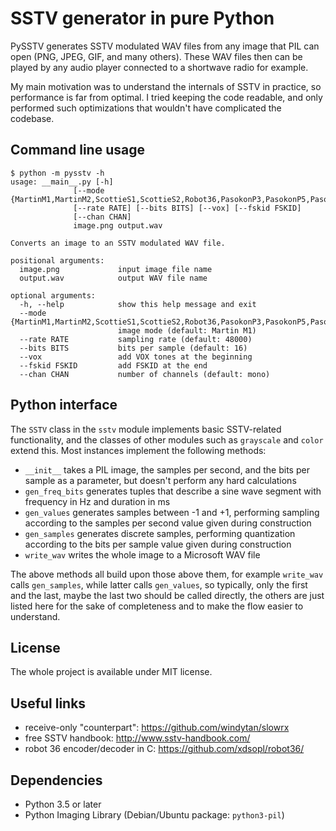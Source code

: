 SSTV generator in pure Python
=============================

PySSTV generates SSTV modulated WAV files from any image that PIL can open
(PNG, JPEG, GIF, and many others). These WAV files then can be played by any
audio player connected to a shortwave radio for example.

My main motivation was to understand the internals of SSTV in practice, so
performance is far from optimal. I tried keeping the code readable, and only
performed such optimizations that wouldn't have complicated the codebase.

Command line usage
------------------

    $ python -m pysstv -h
    usage: __main__.py [-h]
                  [--mode {MartinM1,MartinM2,ScottieS1,ScottieS2,Robot36,PasokonP3,PasokonP5,PasokonP7,PD90,PD120,PD160,PD180,PD240,PD290,Robot8BW,Robot24BW}]
                  [--rate RATE] [--bits BITS] [--vox] [--fskid FSKID]
                  [--chan CHAN]
                  image.png output.wav

    Converts an image to an SSTV modulated WAV file.

    positional arguments:
      image.png             input image file name
      output.wav            output WAV file name

    optional arguments:
      -h, --help            show this help message and exit
      --mode {MartinM1,MartinM2,ScottieS1,ScottieS2,Robot36,PasokonP3,PasokonP5,PasokonP7,PD90,PD120D160,PD180,PD240,Robot8BW,Robot24BW}
                            image mode (default: Martin M1)
      --rate RATE           sampling rate (default: 48000)
      --bits BITS           bits per sample (default: 16)
      --vox                 add VOX tones at the beginning
      --fskid FSKID         add FSKID at the end
      --chan CHAN           number of channels (default: mono)

Python interface
----------------

The `SSTV` class in the `sstv` module implements basic SSTV-related
functionality, and the classes of other modules such as `grayscale` and
`color` extend this. Most instances implement the following methods:

 - `__init__` takes a PIL image, the samples per second, and the bits per
   sample as a parameter, but doesn't perform any hard calculations
 - `gen_freq_bits` generates tuples that describe a sine wave segment with
   frequency in Hz and duration in ms
 - `gen_values` generates samples between -1 and +1, performing sampling
   according to the samples per second value given during construction
 - `gen_samples` generates discrete samples, performing quantization
   according to the bits per sample value given during construction
 - `write_wav` writes the whole image to a Microsoft WAV file

The above methods all build upon those above them, for example `write_wav`
calls `gen_samples`, while latter calls `gen_values`, so typically, only
the first and the last, maybe the last two should be called directly, the
others are just listed here for the sake of completeness and to make the
flow easier to understand.

License
-------

The whole project is available under MIT license.

Useful links
------------

 - receive-only "counterpart": https://github.com/windytan/slowrx
 - free SSTV handbook: http://www.sstv-handbook.com/
 - robot 36 encoder/decoder in C: https://github.com/xdsopl/robot36/

Dependencies
------------

 - Python 3.5 or later
 - Python Imaging Library (Debian/Ubuntu package: `python3-pil`)
